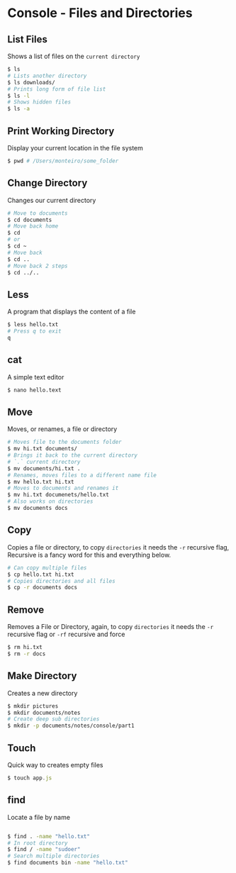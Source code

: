 # Console - Files and Directories

## List Files
Shows a list of files on the `current directory`

```sh
$ ls
# Lists another directory
$ ls downloads/
# Prints long form of file list
$ ls -l
# Shows hidden files
$ ls -a
```

## Print Working Directory
Display your current location in the file system
```sh
$ pwd # /Users/monteiro/some_folder
```

## Change Directory
Changes our current directory
```sh
# Move to documents
$ cd documents
# Move back home
$ cd
# or
$ cd ~
# Move back
$ cd ..
# Move back 2 steps
$ cd ../..
```

## Less
A program that displays the content of a file
```sh
$ less hello.txt
# Press q to exit
q
```

## cat
A simple text editor
```sh
$ nano hello.text
```

## Move
Moves, or renames, a file or directory
```sh
# Moves file to the documents folder
$ mv hi.txt documents/
# Brings it back to the current directory
# `.` current directory
$ mv documents/hi.txt .
# Renames, moves files to a different name file
$ mv hello.txt hi.txt
# Moves to documents and renames it
$ mv hi.txt documenets/hello.txt
# Also works on directories
$ mv documents docs
```

## Copy
Copies a file or directory, to copy `directories` it needs the `-r` recursive flag, Recursive is a fancy word for this and everything below.
```sh
# Can copy multiple files
$ cp hello.txt hi.txt
# Copies directories and all files
$ cp -r documents docs
```

## Remove
Removes a File or Directory, again, to copy `directories` it needs the `-r` recursive flag or `-rf` recursive and force
```sh
$ rm hi.txt
$ rm -r docs
```

## Make Directory
Creates a new directory
```sh
$ mkdir pictures
$ mkdir documents/notes
# Create deep sub directories
$ mkdir -p documents/notes/console/part1
```

## Touch
Quick way to creates empty files

```js
$ touch app.js
```

## find
Locate a file by name
```sh

$ find . -name "hello.txt"
# In root directory
$ find / -name "sudoer"
# Search multiple directories
$ find documents bin -name "hello.txt"
```
